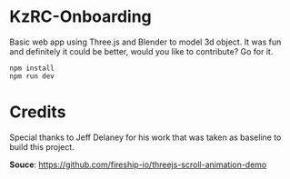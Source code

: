 # KzRC-Onboarding

Basic web app using Three.js and Blender to model 3d object. It was fun and definitely it could be better, would you like to contribute? Go for it.

```
npm install
npm run dev
```

# Credits

Special thanks to Jeff Delaney for his work that was taken as baseline to build this project.

**Souce**: https://github.com/fireship-io/threejs-scroll-animation-demo
